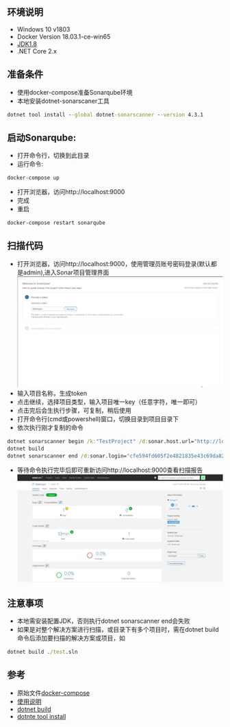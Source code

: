 ## 环境说明
- Windows 10 v1803
- Docker Version 18.03.1-ce-win65 
- [JDK1.8](http://www.oracle.com/technetwork/java/javase/downloads/jdk8-downloads-2133151.html)
- .NET Core 2.x

## 准备条件
- 使用docker-compose准备Sonarqube环境
- 本地安装dotnet-sonarscaner工具
```cmd
dotnet tool install --global dotnet-sonarscanner --version 4.3.1
```

## 启动Sonarqube:
- 打开命令行，切换到此目录
- 运行命令: 
```cmd
docker-compose up
```
- 打开浏览器，访问http://localhost:9000
- 完成
- 重启
```cmd
docker-compose restart sonarqube
```

## 扫描代码
- 打开浏览器，访问http://localhost:9000，使用管理员账号密码登录(默认都是admin),进入Sonar项目管理界面
 ![1](1.png)
 - 输入项目名称，生成token
 - 点击继续，选择项目类型，输入项目唯一key（任意字符，唯一即可）
 - 点击完后会生执行步骤，可复制，稍后使用
 - 打开命令行(cmd或powershell)窗口，切换目录到项目目录下
 - 依次执行刚才复制的命令
 ```cmd
dotnet sonarscanner begin /k:"TestProject" /d:sonar.host.url="http://localhost:9000" /d:sonar.login="cfe594fd605f2e4821835e43c69da82e489c2f23"
dotnet build
dotnet sonarscanner end /d:sonar.login="cfe594fd605f2e4821835e43c69da82e489c2f23"
```
- 等待命令执行完毕后即可重新访问http://localhost:9000查看扫描报告
 ![2](2.png)

## 注意事项
- 本地需安装配置JDK，否则执行dotnet sonarscanner end会失败
- 如果是对整个解决方案进行扫描，或目录下有多个项目时，需在dotnet build命令后添加要扫描的解决方案或项目，如
``` cmd
dotnet build ./test.sln
```

## 参考
- 原始文件[docker-compose](https://github.com/SonarSource/docker-sonarqube/blob/master/recipes.md)
- [使用说明](https://www.cnblogs.com/myzony/p/9233667.html)
- [dotnet build](https://docs.microsoft.com/zh-cn/dotnet/core/tools/dotnet-build?tabs=netcore2x)
- [dotnte tool install](https://docs.microsoft.com/zh-cn/dotnet/core/tools/dotnet-tool-install)
